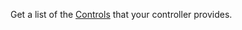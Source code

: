 Get a list of the [Controls](/appendix/apis/components/input-controller/#control-field) that your controller provides.
